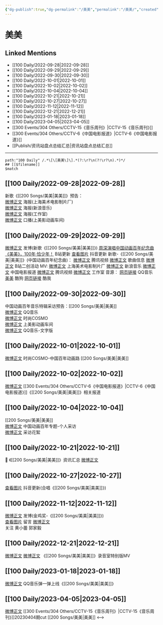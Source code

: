 ```yaml
---
{"dg-publish":true,"dg-permalink":"/美美","permalink":"/美美/","created":"2022-11-25T16:47:49.000+08:00","updated":"2023-04-10T15:53:58.000+08:00"}
---
```


# 美美

## Linked Mentions
- [[100 Daily/2022-09-28\|2022-09-28]]
- [[100 Daily/2022-09-29\|2022-09-29]]
- [[100 Daily/2022-09-30\|2022-09-30]]
- [[100 Daily/2022-10-01\|2022-10-01]]
- [[100 Daily/2022-10-02\|2022-10-02]]
- [[100 Daily/2022-10-04\|2022-10-04]]
- [[100 Daily/2022-10-21\|2022-10-21]]
- [[100 Daily/2022-10-27\|2022-10-27]]
- [[100 Daily/2022-11-12\|2022-11-12]]
- [[100 Daily/2022-12-21\|2022-12-21]]
- [[100 Daily/2023-01-18\|2023-01-18]]
- [[100 Daily/2023-04-05\|2023-04-05]]
- [[300 Events/304 Others/CCTV-15《音乐周刊》\|CCTV-15《音乐周刊》]]
- [[300 Events/304 Others/CCTV-6《中国电影报道》\|CCTV-6《中国电影报道》]]
- [[Publish/资讯站盘点总结汇总\|资讯站盘点总结汇总]]


---

```expander
path:"100 Daily" /.*\[\[美美\]\].*(?:\r?\n(?!\r?\n).*)*/
## [[$filename]]
$match
```
## [[100 Daily/2022-09-28\|2022-09-28]]
新歌《[[200 Songs/美美\|美美]]》预告：  
[微博正文](http://weibo.com/1984803191/M7OdthS5n) 海报(上海美术电影制片厂)  
[微博正文](http://weibo.com/1266269835/M7Od3dgTw) 海报(新浪音乐)  
[微博正文](http://weibo.com/7478855230/M7OfuhsyR) 海报(工作室)  
[微博正文](http://weibo.com/7191744979/M7OBPfM1a) 口播(上美影动画车间)
## [[100 Daily/2022-09-29\|2022-09-29]]
[微博正文](https://weibo.com/1736988591/M7XK3raMC) 发博(新歌《[[200 Songs/美美\|美美]]》)
[周深演唱中国动画百年纪念曲《美美》，100年·恰少年！](https://weibo.cn/sinaurl?u=https%3A%2F%2Fwww.bilibili.com%2Fvideo%2FBV1Vd4y1q7x6%2F) B站更新
[查看图片](https://wx1.sinaimg.cn/large/0088n2Pggy1h6nxhqqmdqj30ku11276s.jpg) 抖音更新
新歌-《[[200 Songs/美美\|美美]]》(中国动画百年纪念曲)：
[微博正文](http://weibo.com/2591595652/M7TJ2wNxq) 腾讯视频
[微博正文](http://weibo.com/6466290670/M7TToCZJi) 歌曲信息
[微博正文](https://weibo.com/6466290670/M7XXGzKJH) B站二创活动
MV:
[微博正文](http://weibo.com/1984803191/M7XDYFUtx) 上海美术电影制片厂
[微博正文](http://weibo.com/1266269835/M7XDyrpPR) 新浪音乐
[微博正文](http://weibo.com/1261788454/M7YjN6Bsf) 中国电影报道
[微博正文](http://weibo.com/2591595652/M7XDY8UCQ) 腾讯视频
[微博正文](https://weibo.com/7478855230/M7XK2vJ8Q) 工作室
音源：
[网页链接](https://weibo.cn/sinaurl?u=https%3A%2F%2Fy.qq.com%2Fn%2Fryqq%2FsongDetail%2F000YQ0fF1kSQaX) QQ音乐
[美美](https://weibo.cn/sinaurl?u=https%3A%2F%2Ft4.kugou.com%2Fsong.html%3Fid%3D341xp23zDV3) 酷狗
[网页链接](https://weibo.cn/sinaurl?u=http%3A%2F%2Fm.kuwo.cn%2Fnewh5app%2Fplay_detail%2F241271392) 酷我
## [[100 Daily/2022-09-30\|2022-09-30]]
中国动画百年音乐特辑采访预告：[[200 Songs/美美\|美美]]  
[微博正文](http://weibo.com/2169129705/M88HW2B8T) QQ音乐  
[微博正文](http://weibo.com/1518966617/M88IEjGol) 时尚COSMO  
[微博正文](http://weibo.com/7191744979/M88FUqg36) 上美影动画车间  
[微博正文](https://weibo.com/2169129705/M8c2pgrMi) QQ音乐-文字版
## [[100 Daily/2022-10-01\|2022-10-01]]
[微博正文](http://weibo.com/1518966617/M8jV69Jj7) 时尚COSMO-中国百年动画路 [[200 Songs/美美\|美美]]
## [[100 Daily/2022-10-02\|2022-10-02]]
[微博正文](http://weibo.com/6466290670/M8qLrxacQ) [[300 Events/304 Others/CCTV-6《中国电影报道》\|CCTV-6《中国电影报道》]]《[[200 Songs/美美\|美美]]》相关报道
## [[100 Daily/2022-10-04\|2022-10-04]]
[[200 Songs/美美\|美美]]  
[微博正文](http://weibo.com/1518966617/M8KKdjQHi) 中国动画百年专题-个人采访  
[微博正文](http://weibo.com/6357210927/M8KRryjpO) 采访花絮
## [[100 Daily/2022-10-21\|2022-10-21]]
💫 《[[200 Songs/美美\|美美]]》资讯汇总 [微博正文](https://m.weibo.cn/6466290670/4827022071694650)
## [[100 Daily/2022-10-27\|2022-10-27]]
[查看图片](https://wx4.sinaimg.cn/large/0088n2Pggy1h7k7qdvbzmj30qk1bytel.jpg) 抖音更新(合唱《[[200 Songs/美美\|美美]]》)
## [[100 Daily/2022-11-12\|2022-11-12]]
[微博正文](http://weibo.com/1736988591/MeIZJt19a) 发博(金鸡奖-《[[200 Songs/美美\|美美]]》)  
[查看图片](https://wx1.sinaimg.cn/large/0088n2Pggy1h82osawxnyj30yi0gkdhe.jpg) 留言 [微博正文](https://weibo.com/2609737945/MeG1fi6Rc)  
关注 黄小蕾 郭家毅
## [[100 Daily/2022-12-21\|2022-12-21]]
[微博正文](https://weibo.com/detail/4849121233735837) [微博正文](https://weibo.com/detail/4849120890063691) 《[[200 Songs/美美\|美美]]》录音室特别版MV
## [[100 Daily/2023-01-18\|2023-01-18]]
[微博正文](https://m.weibo.cn/2169129705/4859232203049830) QQ音乐弹一弹上线《[[200 Songs/美美\|美美]]》
## [[100 Daily/2023-04-05\|2023-04-05]]
[微博正文](https://weibo.com/6466290670/4887230261497799) [[300 Events/304 Others/CCTV-15《音乐周刊》\|CCTV-15《音乐周刊》]]20230404期cut [[200 Songs/美美\|美美]]
<-->